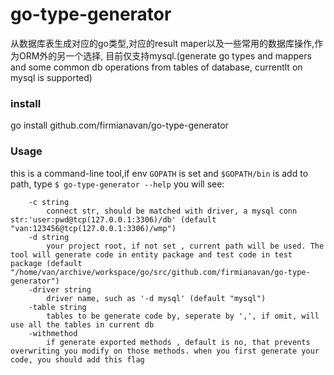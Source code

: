 # go-type-generator
从数据库表生成对应的go类型,对应的result maper以及一些常用的数据库操作,作为ORM外的另一个选择, 目前仅支持mysql.(generate go types and mappers and some common db operations from tables of database, currentlt on mysql is supported)

### install
go install github.com/firmianavan/go-type-generator

### Usage
this is a command-line tool,if env `GOPATH` is set and `$GOPATH/bin` is add to path, type `$ go-type-generator --help` you will see:
```
    -c string
        connect str, should be matched with driver, a mysql conn str:'user:pwd@tcp(127.0.0.1:3306)/db' (default "van:123456@tcp(127.0.0.1:3306)/wmp")
    -d string
        your project root, if not set , current path will be used. The tool will generate code in entity package and test code in test package (default "/home/van/archive/workspace/go/src/github.com/firmianavan/go-type-generator")
    -driver string
        driver name, such as '-d mysql' (default "mysql")
    -table string
        tables to be generate code by, seperate by ',', if omit, will use all the tables in current db
    -withmethod
        if generate exported methods , default is no, that prevents overwriting you modify on those methods. when you first generate your code, you should add this flag
```

